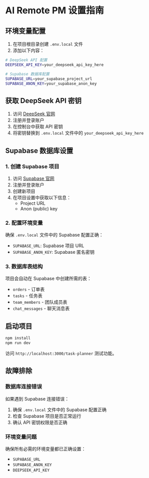 # AI Remote PM 设置指南

## 环境变量配置

1. 在项目根目录创建 `.env.local` 文件
2. 添加以下内容：

```bash
# DeepSeek API 配置
DEEPSEEK_API_KEY=your_deepseek_api_key_here

# Supabase 数据库配置
SUPABASE_URL=your_supabase_project_url
SUPABASE_ANON_KEY=your_supabase_anon_key
```

## 获取 DeepSeek API 密钥

1. 访问 [DeepSeek 官网](https://platform.deepseek.com/)
2. 注册并登录账户
3. 在控制台中获取 API 密钥
4. 将密钥替换到 `.env.local` 文件中的 `your_deepseek_api_key_here`

## Supabase 数据库设置

### 1. 创建 Supabase 项目

1. 访问 [Supabase 官网](https://supabase.com/)
2. 注册并登录账户
3. 创建新项目
4. 在项目设置中获取以下信息：
   - Project URL
   - Anon (public) key

### 2. 配置环境变量

确保 `.env.local` 文件中的 Supabase 配置正确：
- `SUPABASE_URL`: Supabase 项目 URL
- `SUPABASE_ANON_KEY`: Supabase 匿名密钥

### 3. 数据库表结构

项目会自动在 Supabase 中创建所需的表：
- `orders` - 订单表
- `tasks` - 任务表
- `team_members` - 团队成员表
- `chat_messages` - 聊天消息表

## 启动项目

```bash
npm install
npm run dev
```

访问 `http://localhost:3000/task-planner` 测试功能。

## 故障排除

### 数据库连接错误

如果遇到 Supabase 连接错误：

1. 确保 `.env.local` 文件中的 Supabase 配置正确
2. 检查 Supabase 项目是否正常运行
3. 确认 API 密钥权限是否正确

### 环境变量问题

确保所有必需的环境变量都已正确设置：
- `SUPABASE_URL`
- `SUPABASE_ANON_KEY`
- `DEEPSEEK_API_KEY` 